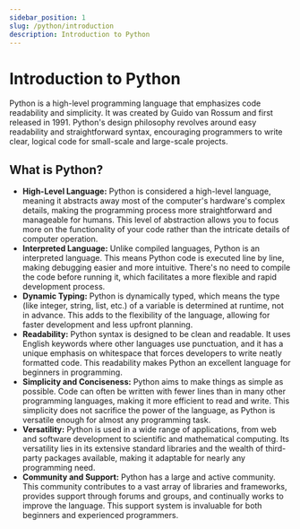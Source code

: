 ```yaml
---
sidebar_position: 1
slug: /python/introduction
description: Introduction to Python
---
```


# Introduction to Python 

Python is a high-level programming language that emphasizes code readability and simplicity. It was created by Guido van Rossum and first released in 1991. Python's design philosophy revolves around easy readability and straightforward syntax, encouraging programmers to write clear, logical code for small-scale and large-scale projects.


## What is Python?


- **High-Level Language:** Python is considered a high-level language, meaning it abstracts away most of the computer's hardware's complex details, making the programming process more straightforward and manageable for humans. This level of abstraction allows you to focus more on the functionality of your code rather than the intricate details of computer operation.
- **Interpreted Language:** Unlike compiled languages, Python is an interpreted language. This means Python code is executed line by line, making debugging easier and more intuitive. There's no need to compile the code before running it, which facilitates a more flexible and rapid development process.
- **Dynamic Typing:** Python is dynamically typed, which means the type (like integer, string, list, etc.) of a variable is determined at runtime, not in advance. This adds to the flexibility of the language, allowing for faster development and less upfront planning.
- **Readability:**  Python syntax is designed to be clean and readable. It uses English keywords where other languages use punctuation, and it has a unique emphasis on whitespace that forces developers to write neatly formatted code. This readability makes Python an excellent language for beginners in programming.
- **Simplicity and Conciseness:** Python aims to make things as simple as possible. Code can often be written with fewer lines than in many other programming languages, making it more efficient to read and write. This simplicity does not sacrifice the power of the language, as Python is versatile enough for almost any programming task.
- **Versatility:** Python is used in a wide range of applications, from web and software development to scientific and mathematical computing. Its versatility lies in its extensive standard libraries and the wealth of third-party packages available, making it adaptable for nearly any programming need.
- **Community and Support:** Python has a large and active community. This community contributes to a vast array of libraries and frameworks, provides support through forums and groups, and continually works to improve the language. This support system is invaluable for both beginners and experienced programmers.
